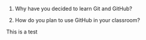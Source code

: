 1. Why have you decided to learn Git and GitHub?

2. How do you plan to use GitHub in your classroom?

This is a test
